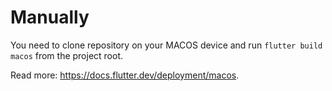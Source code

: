 # Manually

You need to clone repository on your MACOS device and run ``flutter build macos`` from the project root.

Read more: https://docs.flutter.dev/deployment/macos.